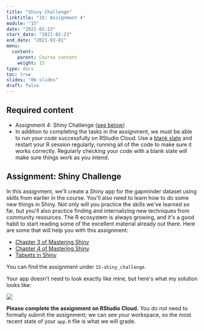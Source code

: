 ```yaml
---
title: "Shiny Challenge"
linktitle: "15: Assignment 4"
module: "15"
date: "2021-02-23"
start_date: "2021-02-23"
end_date: "2021-03-01"
menu:
  content:
    parent: Course content
    weight: 15
type: docs
toc: true
slides: "06-slides"
draft: false
---
```


## Required content
- <i class="fas fa-desktop"></i> Assignment 4: Shiny Challenge ([see below](#assignment-shiny-challenge))
- <i class="fas fa-exclamation-circle"></i> In addition to completing the tasks in the assignment, we must be able to run your code successfully on RStudio Cloud. Use a [blank slate](https://rstats.wtf/save-source.html#always-start-r-with-a-blank-slate) and restart your R session regularly, running all of the code to make sure it works correctly. Regularly checking your code with a blank slate will make sure things work as you intend.


## Assignment: Shiny Challenge

In this assignment, we'll create a Shiny app for the gapminder dataset using skills from earlier in the course. You'll also need to learn how to do some new things in Shiny. Not only will you practice the skills we've learned so far, but you'll also practice finding and internalizing new techniques from community resources. The R ecosystem is always growing, and it's a good habit to start reading some of the excellent material already out there. Here are some that will help you with this assignment:

- <i class="fas fa-book"></i> [Chapter 3 of Mastering Shiny](https://mastering-shiny.org/basic-ui.html)
- <i class="fas fa-book"></i> [Chapter 4 of Mastering Shiny](https://mastering-shiny.org/basic-reactivity.html)
- <i class="fas fa-book"></i> [Tabsets in Shiny](https://shiny.rstudio.com/articles/tabsets.html)

You can find the assignment under `15-shiny_challenge`. 

Your app doesn't need to look exactly like mine, but here's what my solution looks like:

![](https://i.imgur.com/CNhPBeO.png)<!-- -->


**Please complete the assignment on RStudio Cloud.** You do not need to formally submit the assignment; we can see your workspace, so the most recent state of your `app.R` file is what we will grade. 

